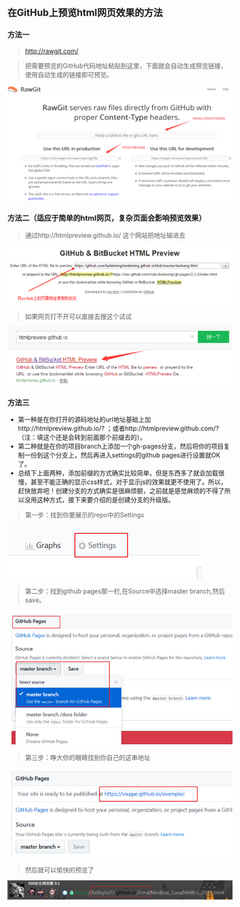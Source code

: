 ## 在GitHub上预览html网页效果的方法

### 方法一

> http://rawgit.com/

> 把需要预览的GitHub代码地址粘贴到这里，下面就会自动生成预览链接，使用自动生成的链接即可预览。

![png](pic/917787-20170226162953788-1141849267.png)

### 方法二（适应于简单的html网页，复杂页面会影响预览效果）

> 通过http://htmlpreview.github.io/ 这个网站把地址输进去

![png](pic/917787-20170226165259163-1156711354.png)

> 如果网页打不开可以直接去搜这个试试

![png](pic/917787-20170227080612282-84410957.png)

### 方法三

* 第一种是在你打开的源码地址的url地址基础上加http://htmlpreview.github.io/? ；或者http://htmlpreview.github.com/? （注：填这个还是会转到前面那个前缀去的）。
* 第二种就是在你的项目branch上添加一个gh-pages分支，然后将你的项目复制一份到这个分支上，然后再进入settings的github pages进行设置就OK了。
* 总结下上面两种，添加前缀的方式确实比较简单，但是东西多了就会加载很慢，甚至不能正确的显示css样式，对于显示js的效果就更不使用了。所以，赶快放弃吧！创建分支的方式确实是很麻烦额，之前就是感觉麻烦的不得了所以没用这种方式，接下来要介绍的是创建分支的升级版。

> 第一步：找到你要展示的repo中的Settings

![png](pic/yulan01.png)

> 第二步：找到github pages那一栏,在Source中选择master branch,然后save。

![png](pic/yulan02.png)

> 第三步：睁大你的眼睛找到你自己的这串地址

![png](pic/yulan03.png)

> 然后就可以愉快的预览了

![png](pic/html_show.png)
